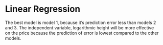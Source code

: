 # Linear Regression
The best model is model 1, because it’s prediction error less than models 2 and 3. The independent variable, logarithmic height will be more effective on the price because the prediction of error is lowest compared to the other models.  
